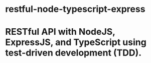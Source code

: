 # restful-node-typescript-express

# RESTful API with NodeJS, ExpressJS, and TypeScript using test-driven development (TDD).